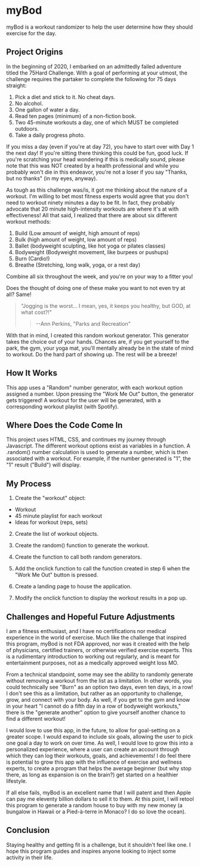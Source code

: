 # myBod

myBod is a workout randomizer to help the user determine how they should exercise for the day. 

## Project Origins

In the beginning of 2020, I embarked on an admittedly failed adventure titled the 75Hard Challenge. With a goal of performing at your utmost, the challenge requires the partaker to complete the following for 75 days straight:

1. Pick a diet and stick to it. No cheat days. 
2. No alcohol.
3. One gallon of water a day. 
4. Read ten pages (minimum) of a non-fiction book. 
5. Two 45-minute workouts a day, one of which MUST be completed outdoors. 
6. Take a daily progress photo. 

If you miss a day (even if you're at day 72), you have to start over with Day 1 the next day! If you're sitting there thinking this could be fun, good luck. If you're scratching your head wondering if this is medically sound, please note that this was NOT created by a health professional and while you probably won't die in this endeavor, you're not a loser if you say "Thanks, but no thanks" (in my eyes, anyway). 

As tough as this challenge was/is, it got me thinking about the nature of a workout. I'm willing to bet most fitness experts would agree that you don't need to workout ninety minutes a day to be fit. In fact, they probably advocate that 20 minute high-intensity workouts are where it's at with effectiveness! All that said, I realized that there are about six different workout methods: 

1. Build (Low amount of weight, high amount of reps)
2. Bulk (high amount of weight, low amount of reps)
3. Ballet (bodyweight sculpting, like hot yoga or pilates classes)
4. Bodyweight (Bodyweight movement, like burpees or pushups)
5. Burn (Cardio!)
6. Breathe (Stretching, long walk, yoga, or a rest day)


Combine all six throughout the week, and you're on your way to a fitter you! 

Does the thought of doing one of these make you want to not even try at all? Same! 

>"Jogging is the worst... I mean, yes, it keeps you healthy, but GOD, at what cost?!" 
>>--Ann Perkins, "Parks and Recreation"


With that in mind, I created this random workout generator. This generator takes the choice out of your hands. Chances are, if you get yourself to the park, the gym, your yoga mat, you'll mentally already be in the state of mind to workout. Do the hard part of showing up. The rest will be a breeze!

## How It Works 

This app uses a "Random" number generator, with each workout option assigned a number. Upon pressing the "Work Me Out" button, the generator gets triggered! A workout for the user will be generated, with a corresponding workout playlist (with Spotify). 



## Where Does the Code Come In 

This project uses HTML, CSS, and continues my journey through Javascript. The different workout options exist as variables in a function. A .random() number calculation is used to generate a number, which is then associated with a workout. For example, if the number generated is "1", the "1" result ("Build") will display. 

## My Process 

1. Create the "workout" object: 
 * Workout
 * 45 minute playlist for each workout
 * Ideas for workout (reps, sets)

2. Create the list of workout objects. 

3. Create the random() function to generate the workout. 

4. Create the function to call both random generators. 

5. Add the onclick function to call the function created in step 6 when the "Work Me Out" button is pressed. 

6. Create a landing page to house the application.

7. Modify the onclick function to display the workout results in a pop up. 




## Challenges and Hopeful Future Adjustments 

I am a fitness enthusiast, and I have no certifications nor medical experience in the world of exercise. Much like the challenge that inspired this program, myBod is not FDA approved, nor was it created with the help of physicians, certified trainers, or otherwise verified exercise experts. This is a rudimentary introduction to working out regularly, and is meant for entertainment purposes, not as a medically approved weight loss MO. 

From a technical standpoint, some may see the ability to randomly generate without removing a workout from the list as a limitation. In other words, you could technically see "Burn" as an option two days, even ten days, in a row! I don't see this as a limitation, but rather as an opportunity to challenge, grow, and connect with your body. As well, if you get to the gym and know in your heart "I cannot do a fifth day in a row of bodyweight workouts," there is the "generate another" option to give yourself another chance to find a different workout!

I would love to use this app, in the future, to allow for goal-setting on a greater scope. I would expand to include six goals, allowing the user to pick one goal a day to work on over time.  As well, I would love to grow this into a personalized experience, where a user can create an account through which they can log their workouts, goals, and achievements! I do feel there is potential to grow this app with the influence of exercise and wellness experts, to create a program that helps the average beginner (but why stop there, as long as expansion is on the brain?) get started on a healthier lifestyle. 

If all else fails, myBod is an excellent name that I will patent and then Apple can pay me eleventy billion dollars to sell it to them. At this point, I will retool this program to generate a random house to buy with my new money (a bungalow in Hawaii or a Pied-à-terre in Monaco? I do so love the ocean). 


## Conclusion 

Staying healthy and getting fit is a challenge, but it shouldn't feel like one. I hope this program guides and inspires anyone looking to inject some activity in their life.  
